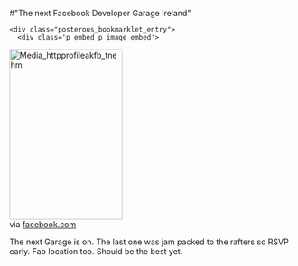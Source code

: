 #"The next Facebook Developer Garage Ireland"


    <div class="posterous_bookmarklet_entry">
      <div class='p_embed p_image_embed'>
<img alt="Media_httpprofileakfb_tnehm" height="302" src="http://getfile0.posterous.com/getfile/files.posterous.com/conoroneill/FitiCBGpGzpnirByyCqGxrnkHjtewEJjfvoAojcsGsjkcoIrAyniJgjFdFkz/media_httpprofileakfb_tnehm.jpg.scaled500.jpg" width="200" />
</div>


<div class="posterous_quote_citation">via <a href="http://www.facebook.com/event.php?eid=310379491688">facebook.com</a></div>
    <p>The next Garage is on. The last one was jam packed to the rafters so RSVP early. Fab location too. Should be the best yet.</p></div>
  